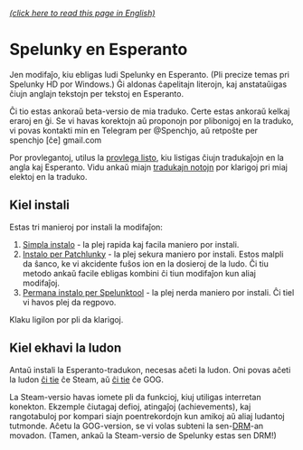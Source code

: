 [*(click here to read this page in English)*](README.md)

# Spelunky en Esperanto

Jen modifaĵo, kiu ebligas ludi Spelunky en Esperanto. (Pli precize temas pri Spelunky HD por Windows.) Ĝi aldonas ĉapelitajn literojn, kaj anstataŭigas ĉiujn anglajn tekstojn per tekstoj en Esperanto.

Ĉi tio estas ankoraŭ beta-versio de mia traduko. Certe estas ankoraŭ kelkaj eraroj en ĝi. Se vi havas korektojn aŭ proponojn por plibonigoj en la traduko, vi povas kontakti min en Telegram per @Spenchjo, aŭ retpoŝte per spenchjo&nbsp;[ĉe]&nbsp;gmail.com

Por provlegantoj, utilus la [provlega listo](https://github.com/Rajzin/Spelunky-Esperanto-traduko/blob/master/provlega%20listo.txt), kiu listigas ĉiujn tradukaĵojn en la angla kaj Esperanto. Vidu ankaŭ miajn [tradukajn notojn](https://github.com/Rajzin/Spelunky-Esperanto-traduko/blob/master/tradukaj%20notoj.txt) por klarigoj pri miaj elektoj en la traduko.

## Kiel instali

Estas tri manieroj por instali la modifaĵon:

1. [Simpla instalo](kielinstali-simpla.md) - la plej rapida kaj facila maniero por instali.
2. [Instalo per Patchlunky](kielinstali-patchlunky.md) - la plej sekura maniero por instali. Estos malpli da ŝanco, ke vi akcidente fuŝos ion en la dosieroj de la ludo. Ĉi tiu metodo ankaŭ facile ebligas kombini ĉi tiun modifaĵon kun aliaj modifaĵoj.
3. [Permana instalo per Spelunktool](kielinstali-spelunktool.md) - la plej nerda maniero por instali. Ĉi tiel vi havos plej da regpovo.

Klaku ligilon por pli da klarigoj.

## Kiel ekhavi la ludon

Antaŭ instali la Esperanto-tradukon, necesas aĉeti la ludon. Oni povas aĉeti la ludon [ĉi tie](https://store.steampowered.com/app/239350/Spelunky/) ĉe Steam, aŭ [ĉi tie](https://www.gog.com/game/spelunky) ĉe GOG.

La Steam-versio havas iomete pli da funkcioj, kiuj utiligas interretan konekton. Ekzemple ĉiutagaj defioj, atingaĵoj (achievements), kaj rangotabuloj por kompari siajn poentrekordojn kun amikoj aŭ aliaj ludantoj tutmonde. Aĉetu la GOG-version, se vi volas subteni la sen-[DRM](https://eo.wikipedia.org/wiki/Digital_rights_management)-an movadon. (Tamen, ankaŭ la Steam-versio de Spelunky estas sen DRM!)